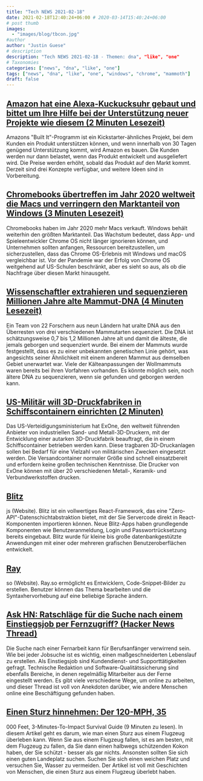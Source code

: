 ```yaml
---
title: "Tech NEWS 2021-02-18"
date: 2021-02-18T12:40:24+06:00 # 2020-03-14T15:40:24+06:00
# post thumb
images:
  - "images/blog/tbcon.jpg"
#author
author: "Justin Guese"
# description
description: "Tech NEWS 2021-02-18 - Themen: dna", "like", "one"
# Taxonomies
categories: ["news", "dna", "like", "one"]
tags: ["news", "dna", "like", "one", "windows", "chrome", "mammoth"]
draft: false
---
```


## [Amazon hat eine Alexa-Kuckucksuhr gebaut und bittet um Ihre Hilfe bei der Unterstützung neuer Projekte wie diesem (2 Minuten Lesezeit)](https://www.cnbc.com/2021/02/17/amazons-build-it-program-includes-cuckoo-clock-smart-scale-and-printer.html)

 Amazons "Built It"-Programm ist ein Kickstarter-ähnliches Projekt, bei dem Kunden ein Produkt unterstützen können, und wenn innerhalb von 30 Tagen genügend Unterstützung kommt, wird Amazon es bauen. Die Kunden werden nur dann belastet, wenn das Produkt entwickelt und ausgeliefert wird. Die Preise werden erhöht, sobald das Produkt auf den Markt kommt. Derzeit sind drei Konzepte verfügbar, und weitere Ideen sind in Vorbereitung.

## [Chromebooks übertreffen im Jahr 2020 weltweit die Macs und verringern den Marktanteil von Windows (3 Minuten Lesezeit)](https://www.geekwire.com/2021/chromebooks-outsold-macs-worldwide-2020-cutting-windows-market-share/)

 Chromebooks haben im Jahr 2020 mehr Macs verkauft. Windows behält weiterhin den größten Marktanteil. Das Wachstum bedeutet, dass App- und Spieleentwickler Chrome OS nicht länger ignorieren können, und Unternehmen sollten anfangen, Ressourcen bereitzustellen, um sicherzustellen, dass das Chrome OS-Erlebnis mit Windows und macOS vergleichbar ist. Vor der Pandemie war der Erfolg von Chrome OS weitgehend auf US-Schulen beschränkt, aber es sieht so aus, als ob die Nachfrage über diesen Markt hinausgeht.

## [Wissenschaftler extrahieren und sequenzieren Millionen Jahre alte Mammut-DNA (4 Minuten Lesezeit)](https://www.technologynetworks.com/genomics/news/scientists-extract-and-sequence-million-year-old-mammoth-dna-345705)

 Ein Team von 22 Forschern aus neun Ländern hat uralte DNA aus den Überresten von drei verschiedenen Mammutarten sequenziert. Die DNA ist schätzungsweise 0,7 bis 1,2 Millionen Jahre alt und damit die älteste, die jemals geborgen und sequenziert wurde. Bei einem der Mammuts wurde festgestellt, dass es zu einer unbekannten genetischen Linie gehört, was angesichts seiner Ähnlichkeit mit einem anderen Mammut aus demselben Gebiet unerwartet war. Viele der Kälteanpassungen der Wollmammuts waren bereits bei ihren Vorfahren vorhanden. Es könnte möglich sein, noch ältere DNA zu sequenzieren, wenn sie gefunden und geborgen werden kann.

## [US-Militär will 3D-Druckfabriken in Schiffscontainern einrichten (2 Minuten)](https://interestingengineering.com/us-military-to-have-3d-printing-factories-in-shipping-containers)

 Das US-Verteidigungsministerium hat ExOne, den weltweit führenden Anbieter von industriellen Sand- und Metall-3D-Druckern, mit der Entwicklung einer autarken 3D-Druckfabrik beauftragt, die in einem Schiffscontainer betrieben werden kann. Diese tragbaren 3D-Druckanlagen sollen bei Bedarf für eine Vielzahl von militärischen Zwecken eingesetzt werden. Die Versandcontainer normaler Größe sind schnell einsatzbereit und erfordern keine großen technischen Kenntnisse. Die Drucker von ExOne können mit über 20 verschiedenen Metall-, Keramik- und Verbundwerkstoffen drucken.

## [Blitz](https://blitzjs.com/)

js (Website). Blitz ist ein vollwertiges React-Framework, das eine "Zero-API"-Datenschichtabstraktion bietet, mit der Sie Servercode direkt in React-Komponenten importieren können. Neue Blitz-Apps haben grundlegende Komponenten wie Benutzeranmeldung, Login und Passwortrücksetzung bereits eingebaut. Blitz wurde für kleine bis große datenbankgestützte Anwendungen mit einer oder mehreren grafischen Benutzeroberflächen entwickelt.

## [Ray](https://ray.so/)

so (Website). Ray.so ermöglicht es Entwicklern, Code-Snippet-Bilder zu erstellen. Benutzer können das Thema bearbeiten und die Syntaxhervorhebung auf eine beliebige Sprache ändern.

## [Ask HN: Ratschläge für die Suche nach einem Einstiegsjob per Fernzugriff? (Hacker News Thread)](https://news.ycombinator.com/item?id=26171008&utm_source=tldrnewsletter/1/01000177b4d4239d-32246f76-a08a-4faa-b360-235eb0cd866e-000000/GA0z0tII40VIEwGMRPDLw9wzoOH23-JIakBzoFyL6fc=181)

 Die Suche nach einer Fernarbeit kann für Berufsanfänger verwirrend sein. Wie bei jeder Jobsuche ist es wichtig, einen maßgeschneiderten Lebenslauf zu erstellen. Als Einstiegsjob sind Kundendienst- und Supporttätigkeiten gefragt. Technische Redaktion und Software-Qualitätssicherung sind ebenfalls Bereiche, in denen regelmäßig Mitarbeiter aus der Ferne eingestellt werden. Es gibt viele verschiedene Wege, um online zu arbeiten, und dieser Thread ist voll von Anekdoten darüber, wie andere Menschen online eine Beschäftigung gefunden haben.

## [Einen Sturz hinnehmen: Der 120-MPH, 35](https://www.popularmechanics.com/adventure/outdoors/a35340487/how-to-fall-from-a-plane-and-survive/)

000 Feet, 3-Minutes-To-Impact Survival Guide (9 Minuten zu lesen). In diesem Artikel geht es darum, wie man einen Sturz aus einem Flugzeug überleben kann. Wenn Sie aus einem Flugzeug fallen, ist es am besten, mit dem Flugzeug zu fallen, da Sie dann einen halbwegs schützenden Kokon haben, der Sie schützt - besser als gar nichts. Ansonsten sollten Sie sich einen guten Landeplatz suchen. Suchen Sie sich einen weichen Platz und versuchen Sie, Wasser zu vermeiden. Der Artikel ist voll mit Geschichten von Menschen, die einen Sturz aus einem Flugzeug überlebt haben.

